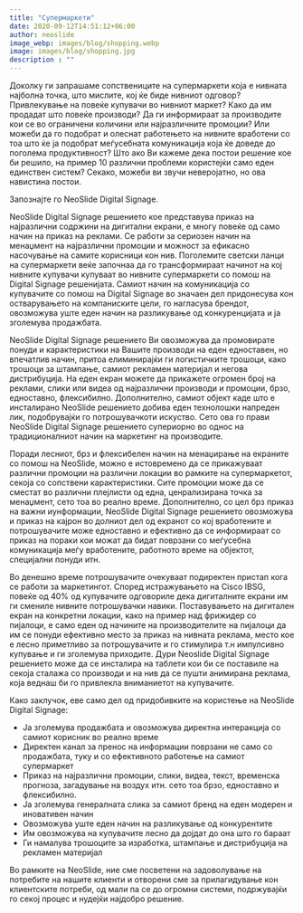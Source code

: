 ```yaml
---
title: "Супермаркети"
date: 2020-09-12T14:51:12+06:00
author: neoslide
image_webp: images/blog/shopping.webp
image: images/blog/shopping.jpg
description : ""
---
```

Доколку ги запрашаме сопствениците на супермаркети која е нивната најболна точка, што мислите, кој ќе биде нивниот одговор? Привлекување на повеќе купувачи во нивниот маркет? Како да им продадат што повеќе производи? Да ги информираат за производите кои се во ограничени количини или најразличните промоции? Или можеби да го подобрат и олеснат работењето на нивните вработени со тоа што ќе ја подобрат меѓусебната комуникација која ќе доведе до поголема продуктивност? Што ако Ви кажеме дека постои решение кое би решило, на пример 10 различни проблеми користејќи само еден единствен систем? Секако, можеби ви звучи неверојатно, но ова навистина постои.

Запознајте го NeoSlide Digital Signage.

NeoSlide Digital Signage решението кое представува приказ на најразлични содржини на дигитални екрани, е многу повеќе од само начин на приказ на реклами. Се работи за сериозен начин на менаџмент на најразлични промоции и можност за ефикасно насочување на самите корисници кон нив. Поголемите светски ланци на супермаркети веќе започнаа да го трансформираат начинот на кој нивните купувачи купуваат во нивните супермаркети со помош на Digital Signage решенијата. Самиот начин на комуникација со купувачите со помош на Digital Signage во значаен дел придонесува кон остварувањето на компаниските цели, го нагласува брендот, овозможува уште еден начин на разликување од конкуренцијата и ја зголемува продажбата.

NeoSlide Digital Signage решението Ви овозможува да промовирате понуди и карактеристики на Вашите производи на еден едноставен, но впечатлив начин, притоа елиминирајќи ги логистичките трошоци, како трошоци за штампање, самиот рекламен материјал и негова дистрибуција. На еден екран можете да прикажете огромен број на реклами, слики или видеа од најразлични производи и промоции, брзо, едноставно, флексибилно. Дополнително, самиот објект каде што е инсталирано NeoSlide решението добива еден технолошки напреден лик, подобрувајќи го потрошувачкоти искуство. Сето ова го прави NeoSlide Digital Signage решението супериорно во однос на традиционалниот начин на маркетинг на производите.

Поради лесниот, брз и флексибелен начин на менаџирање на екраните со помош на NeoSlide, можно е истовремено да се прикажуваат различни промоции на различни локации во рамките на супермаркетот, секоја со сопствени карактеристики. Сите промоции може да се сместат во различни плејлисти од една, ценрализирана точка за менаџмент, сето тоа во реално време. Дополнително, со цел брз приказ на важни иунформации, NeoSlide Digital Signage решението овозможува и приказ на кајрон во долниот дел од екранот со кој вработените и потрошувачите може едноставно и ефективно да се информираат со приказ на пораки кои можат да бидат поврзани со меѓусебна комуникација меѓу вработените, работното време на објектот, специјални понуди итн.

Во денешно време потрошувачите очекуваат подиректен пристап кога се работи за маркетингот. Според истражувањето на Cisco IBSG, повеќе од 40% од купувачите одговориле дека дигиталните екрани им ги смениле нивните потрошувачки навики. Поставувањето на дигитален екран на конкретни локации, како на пример над фрижидер со пијалоци, е само еден од начините на производителите на пијалоци да им се понуди ефективно место за приказ на нивната реклама, место кое е лесно приметливо за потрошувачите и го стимулира т.н импулсивно купување и ги зголемува приходите. Дури Neoslide Digital Signage решението може да се инсталира на таблети кои би се поставиле на секоја сталажа со производи и на нив да се пушти анимирана реклама, која веднаш би го привлекла вниманиетот на купувачите.

Како заклучок, еве само дел од придобивките на користење на NeoSlide Digital Signage:
- Ја зголемува продажбата и овозможува директна интеракција со самиот корисник во реално време
- Директен канал за пренос на информации поврзани не само со продажбата, туку и со ефективното работење на самиот супермаркет
- Приказ на најразлични промоции, слики, видеа, текст, временска прогноза, загадување на воздух итн. сето тоа брзо, едноставно и флексибилно.
- Ја зголемува генералната слика за самиот бренд на еден модерен и иновативен начин
- Овозможува уште еден начин на разликување од конкурентите
- Им овозможува на купувачите лесно да дојдат до она што го бараат
- Ги намалува трошоците за изработка, штампање и дистрибуција на рекламен материјал

Во рамките на NeoSlide, ние сме посветени на задоволување на потребите на нашите клиенти и отворени сме за прилагидување кон клиентските потреби, од мали па се до огромни системи, подржувајќи го секој процес и нудејќи најдобро решение.


